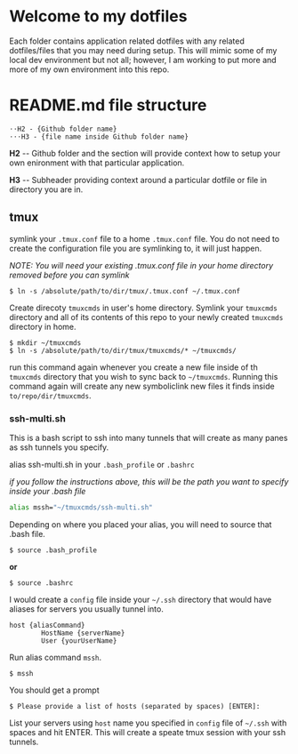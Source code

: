 # Welcome to my dotfiles

Each folder contains application related dotfiles with any related dotfiles/files that you may need during setup. This will mimic some of my local dev environment but not all; however, I am working to put more and more of my own environment into this repo.
  

# README.md file structure
```
⋅⋅H2 - {Github folder name}
⋅⋅⋅H3 - {file name inside Github folder name}
```

**H2** -- Github folder and the section will provide context how to setup your own enironment with that particular application.

**H3** -- Subheader providing context around a particular dotfile or file in directory you are in.


## tmux

symlink your `.tmux.conf` file to a home `.tmux.conf` file. You do not need to create the configuration file you are symlinking to, it will just happen.

*NOTE: You will need your existing .tmux.conf file in your home directory removed before you can symlink*
```
$ ln -s /absolute/path/to/dir/tmux/.tmux.conf ~/.tmux.conf
```

Create direcoty `tmuxcmds` in user's home directory. Symlink your `tmuxcmds` directory and all of its contents of this repo to your newly created `tmuxcmds` directory in home.

```
$ mkdir ~/tmuxcmds
$ ln -s /absolute/path/to/dir/tmux/tmuxcmds/* ~/tmuxcmds/
```

run this command again whenever you create a new file inside of th `tmuxcmds` directory that you wish to sync back to `~/tmuxcmds`. Running this command again will create any new symboliclink new files it finds inside `to/repo/dir/tmuxcmds`.

### ssh-multi.sh

This is a bash script to ssh into many tunnels that will create as many panes as ssh tunnels you specify.

alias ssh-multi.sh in your `.bash_profile` or `.bashrc`

*if you follow the instructions above, this will be the path you want to specify inside your .bash file*

```sh
alias mssh="~/tmuxcmds/ssh-multi.sh"
```

Depending on where you placed your alias, you will need to source that .bash file.

```
$ source .bash_profile
```
**or**
```
$ source .bashrc
```

I would create a `config` file inside your `~/.ssh` directory that would have aliases for servers you usually tunnel into.

```
host {aliasCommand}
        HostName {serverName}
        User {yourUserName}
```

Run alias command `mssh`.

```
$ mssh
```

You should get a prompt
```
$ Please provide a list of hosts (separated by spaces) [ENTER]: 
```

List your servers using `host` name you specified in `config` file of `~/.ssh` with spaces and hit ENTER. This will create a speate tmux session with your ssh tunnels.